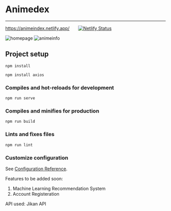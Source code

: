 # Animedex

---

https://animeindex.netlify.app/ &nbsp; &nbsp; &nbsp; [![Netlify Status](https://api.netlify.com/api/v1/badges/d4f8a98d-bcd4-48f4-93ce-fba665a9a90c/deploy-status)](https://app.netlify.com/sites/animeindex/deploys)

![homepage](https://user-images.githubusercontent.com/65214402/175238778-82f8899d-37e1-4401-91b6-3484f3f13f07.png)
![animeinfo](https://user-images.githubusercontent.com/65214402/175238845-daf2e34d-f423-4b05-92c2-af8a68448cfa.png)

## Project setup

```
npm install
```

```
npm install axios
```

### Compiles and hot-reloads for development
```
npm run serve
```

### Compiles and minifies for production
```
npm run build
```

### Lints and fixes files
```
npm run lint
```

### Customize configuration
See [Configuration Reference](https://cli.vuejs.org/config/).

Features to be added soon:
1. Machine Learning Recommendation System
2. Account Registeration

API used: Jikan API
